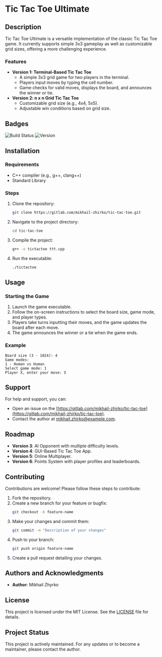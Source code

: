 # Tic Tac Toe Ultimate

## Description
Tic Tac Toe Ultimate is a versatile implementation of the classic Tic Tac Toe game. It currently supports simple 3x3 gameplay as well as customizable grid sizes, offering a more challenging experience.

### Features
- **Version 1: Terminal-Based Tic Tac Toe**
  - A simple 3x3 grid game for two players in the terminal.
  - Players input moves by typing the cell number.
  - Game checks for valid moves, displays the board, and announces the winner or tie.
- **Version 2: n x n Grid Tic Tac Toe**
  - Customizable grid size (e.g., 4x4, 5x5).
  - Adjustable win conditions based on grid size.

## Badges
![Build Status](https://img.shields.io/badge/build-passing-brightgreen)
![Version](https://img.shields.io/badge/version-2.0-blue)

## Installation
### Requirements
- C++ compiler (e.g., g++, clang++)
- Standard Library

### Steps
1. Clone the repository:
   ```sh
   git clone https://gitlab.com/mikhail-zhirko/tic-tac-toe.git
   ```
2. Navigate to the project directory:
   ```sh
   cd tic-tac-toe
   ```
3. Compile the project:
   ```sh
   g++ -o tictactoe ttt.cpp
   ```
4. Run the executable:
   ```sh
   ./tictactoe
   ```

## Usage
### Starting the Game
1. Launch the game executable.
2. Follow the on-screen instructions to select the board size, game mode, and player types.
3. Players take turns inputting their moves, and the game updates the board after each move.
4. The game announces the winner or a tie when the game ends.

### Example
```
Board size (3 - 1024): 4
Game modes:
1 - Human vs Human
Select game mode: 1
Player X, enter your move: 5
```

## Support
For help and support, you can:
- Open an issue on the [https://gitlab.com/mikhail-zhirko/tic-tac-toe](https://gitlab.com/mikhail-zhirko/tic-tac-toe).
- Contact the author at [mikhail.zhirko@example.com](mailto:mikhail.zhirko@example.com).

## Roadmap
- **Version 3**: AI Opponent with multiple difficulty levels.
- **Version 4**: GUI-Based Tic Tac Toe App.
- **Version 5**: Online Multiplayer.
- **Version 6**: Points System with player profiles and leaderboards.

## Contributing
Contributions are welcome! Please follow these steps to contribute:
1. Fork the repository.
2. Create a new branch for your feature or bugfix:
   ```sh
   git checkout -b feature-name
   ```
3. Make your changes and commit them:
   ```sh
   git commit -m "Description of your changes"
   ```
4. Push to your branch:
   ```sh
   git push origin feature-name
   ```
5. Create a pull request detailing your changes.

## Authors and Acknowledgments
- **Author**: Mikhail Zhyrko

## License
This project is licensed under the MIT License. See the [LICENSE](LICENSE) file for details.

## Project Status
This project is actively maintained. For any updates or to become a maintainer, please contact the author.
